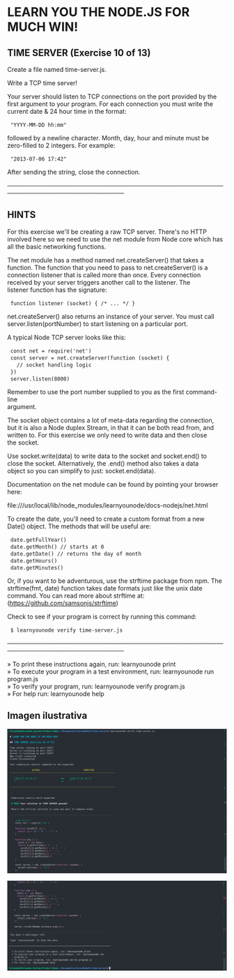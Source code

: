 # LEARN YOU THE NODE.JS FOR MUCH WIN!  
   
 ## TIME SERVER (Exercise 10 of 13)  
   
  Create a file named time-server.js.  
   
  Write a TCP time server!  
   
  Your server should listen to TCP connections on the port provided by the  
  first argument to your program. For each connection you must write the  
  current date & 24 hour time in the format:  
   
     "YYYY-MM-DD hh:mm"  
   
  followed by a newline character. Month, day, hour and minute must be  
  zero-filled to 2 integers. For example:  
   
     "2013-07-06 17:42"  
   
  After sending the string, close the connection.  
   
 ─────────────────────────────────────────────────────────────────────────────  
   
 ## HINTS  
   
  For this exercise we'll be creating a raw TCP server. There's no HTTP  
  involved here so we need to use the net module from Node core which has  
  all the basic networking functions.  
   
  The net module has a method named net.createServer() that takes a  
  function. The function that you need to pass to net.createServer() is a  
  connection listener that is called more than once. Every connection  
  received by your server triggers another call to the listener. The  
  listener function has the signature:  
   
     function listener (socket) { /* ... */ }  
   
  net.createServer() also returns an instance of your server. You must call  
  server.listen(portNumber) to start listening on a particular port.  
   
  A typical Node TCP server looks like this:  
   
     const net = require('net')  
     const server = net.createServer(function (socket) {  
       // socket handling logic  
     })  
     server.listen(8000)  
   
  Remember to use the port number supplied to you as the first command-line  
  argument.  
   
  The socket object contains a lot of meta-data regarding the connection,  
  but it is also a Node duplex Stream, in that it can be both read from, and  
  written to. For this exercise we only need to write data and then close  
  the socket.  
   
  Use socket.write(data) to write data to the socket and socket.end() to  
  close the socket. Alternatively, the .end() method also takes a data  
  object so you can simplify to just: socket.end(data).  
   
  Documentation on the net module can be found by pointing your browser  
  here:  
   
  file:///usr/local/lib/node_modules/learnyounode/docs-nodejs/net.html  
   
  To create the date, you'll need to create a custom format from a new  
  Date() object. The methods that will be useful are:  
   
     date.getFullYear()  
     date.getMonth() // starts at 0  
     date.getDate() // returns the day of month  
     date.getHours()  
     date.getMinutes()  
   
  Or, if you want to be adventurous, use the strftime package from npm. The  
  strftime(fmt, date) function takes date formats just like the unix date  
  command. You can read more about strftime at:  
  (https://github.com/samsonjs/strftime)  
   
  Check to see if your program is correct by running this command:  
   
     $ learnyounode verify time-server.js  
   
 ─────────────────────────────────────────────────────────────────────────────  
   
   » To print these instructions again, run: learnyounode print                  
   » To execute your program in a test environment, run: learnyounode run                                                                            
     program.js                                                                  
   » To verify your program, run: learnyounode verify program.js                 
   » For help run: learnyounode help 

   ## Imagen ilustrativa

   ![alt text](image.png)

   ![alt text](image-1.png)